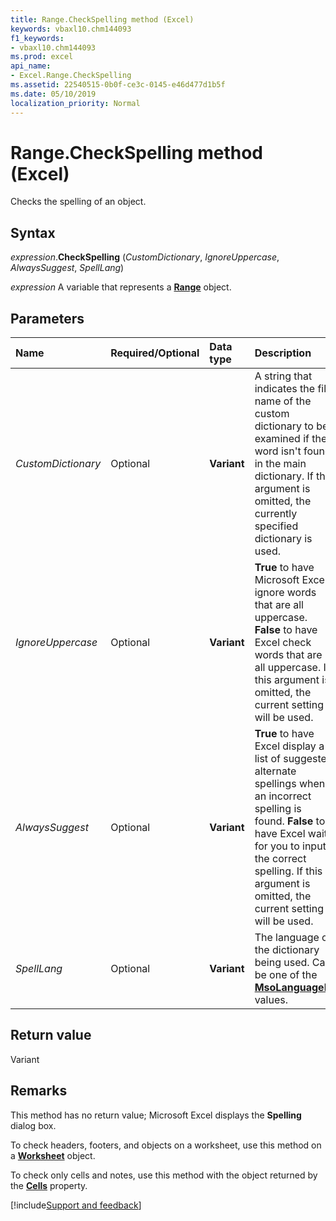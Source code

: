 ```yaml
---
title: Range.CheckSpelling method (Excel)
keywords: vbaxl10.chm144093
f1_keywords:
- vbaxl10.chm144093
ms.prod: excel
api_name:
- Excel.Range.CheckSpelling
ms.assetid: 22540515-0b0f-ce3c-0145-e46d477d1b5f
ms.date: 05/10/2019
localization_priority: Normal
---
```



# Range.CheckSpelling method (Excel)

Checks the spelling of an object.


## Syntax

_expression_.**CheckSpelling** (_CustomDictionary_, _IgnoreUppercase_, _AlwaysSuggest_, _SpellLang_)

_expression_ A variable that represents a **[Range](excel.range(object).md)** object.


## Parameters

|Name|Required/Optional|Data type|Description|
|:-----|:-----|:-----|:-----|
| _CustomDictionary_|Optional| **Variant**|A string that indicates the file name of the custom dictionary to be examined if the word isn't found in the main dictionary. If this argument is omitted, the currently specified dictionary is used.|
| _IgnoreUppercase_|Optional| **Variant**| **True** to have Microsoft Excel ignore words that are all uppercase. **False** to have Excel check words that are all uppercase. If this argument is omitted, the current setting will be used.|
| _AlwaysSuggest_|Optional| **Variant**| **True** to have Excel display a list of suggested alternate spellings when an incorrect spelling is found. **False** to have Excel wait for you to input the correct spelling. If this argument is omitted, the current setting will be used.|
| _SpellLang_|Optional| **Variant**|The language of the dictionary being used. Can be one of the **[MsoLanguageID](Office.MsoLanguageID.md)** values.|

## Return value

Variant


## Remarks

This method has no return value; Microsoft Excel displays the **Spelling** dialog box.

To check headers, footers, and objects on a worksheet, use this method on a **[Worksheet](Excel.Worksheet.md)** object.

To check only cells and notes, use this method with the object returned by the **[Cells](Excel.Range.Cells.md)** property.




[!include[Support and feedback](~/includes/feedback-boilerplate.md)]
